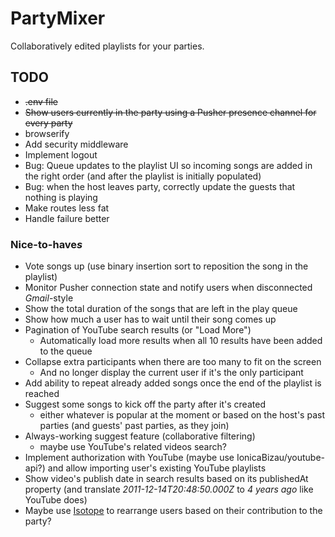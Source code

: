 # PartyMixer
Collaboratively edited playlists for your parties.

## TODO

* ~~.env file~~
* ~~Show users currently in the party using a Pusher presence channel for every party~~
* browserify
* Add security middleware
* Implement logout
* Bug: Queue updates to the playlist UI so incoming songs are added in the right order
(and after the playlist is initially populated)
* Bug: when the host leaves party, correctly update the guests that nothing is playing
* Make routes less fat
* Handle failure better

### Nice-to-have*s*

* Vote songs up (use binary insertion sort to reposition the song in the playlist)
* Monitor Pusher connection state and notify users when disconnected *Gmail*-style
* Show the total duration of the songs that are left in the play queue
* Show how much a user has to wait until their song comes up
* Pagination of YouTube search results (or "Load More")
  * Automatically load more results when all 10 results have been added to the queue
* Collapse extra participants when there are too many to fit on the screen
  * And no longer display the current user if it's the only participant
* Add ability to repeat already added songs once the end of the playlist is reached
* Suggest some songs to kick off the party after it's created
  * either whatever is popular at the moment or based on the host's past parties (and guests' past parties, as they join)
* Always-working suggest feature (collaborative filtering)
  * maybe use YouTube's related videos search?
* Implement authorization with YouTube (maybe use IonicaBizau/youtube-api?) and allow importing user's existing YouTube playlists 
* Show video's publish date in search results based on its publishedAt property (and translate *2011-12-14T20:48:50.000Z* to *4 years ago* like YouTube does) 
* Maybe use [Isotope](http://isotope.metafizzy.co/) to rearrange users based on their contribution to the party?
